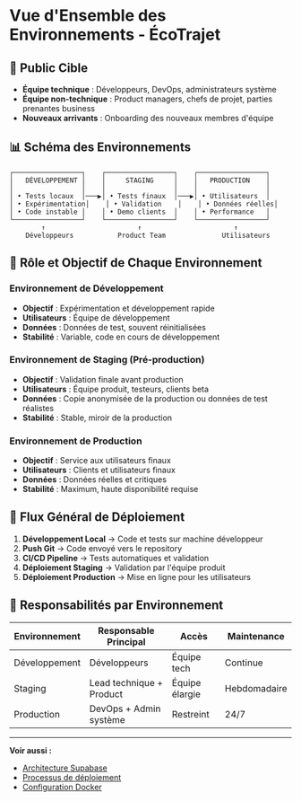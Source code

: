 
# Vue d'Ensemble des Environnements - ÉcoTrajet

## 🎯 Public Cible
- **Équipe technique** : Développeurs, DevOps, administrateurs système
- **Équipe non-technique** : Product managers, chefs de projet, parties prenantes business
- **Nouveaux arrivants** : Onboarding des nouveaux membres d'équipe

## 📊 Schéma des Environnements

```
┌─────────────────┐    ┌─────────────────┐    ┌─────────────────┐
│   DÉVELOPPEMENT │    │     STAGING     │    │   PRODUCTION    │
│                 │    │                 │    │                 │
│ • Tests locaux  │───▶│ • Tests finaux  │───▶│ • Utilisateurs  │
│ • Expérimentation│    │ • Validation    │    │ • Données réelles│
│ • Code instable │    │ • Demo clients  │    │ • Performance   │
└─────────────────┘    └─────────────────┘    └─────────────────┘
        ↑                       ↑                       ↑
    Développeurs           Product Team              Utilisateurs
```

## 🎯 Rôle et Objectif de Chaque Environnement

### Environnement de Développement
- **Objectif** : Expérimentation et développement rapide
- **Utilisateurs** : Équipe de développement
- **Données** : Données de test, souvent réinitialisées
- **Stabilité** : Variable, code en cours de développement

### Environnement de Staging (Pré-production)
- **Objectif** : Validation finale avant production
- **Utilisateurs** : Équipe produit, testeurs, clients beta
- **Données** : Copie anonymisée de la production ou données de test réalistes
- **Stabilité** : Stable, miroir de la production

### Environnement de Production
- **Objectif** : Service aux utilisateurs finaux
- **Utilisateurs** : Clients et utilisateurs finaux
- **Données** : Données réelles et critiques
- **Stabilité** : Maximum, haute disponibilité requise

## 🔄 Flux Général de Déploiement

1. **Développement Local** → Code et tests sur machine développeur
2. **Push Git** → Code envoyé vers le repository
3. **CI/CD Pipeline** → Tests automatiques et validation
4. **Déploiement Staging** → Validation par l'équipe produit
5. **Déploiement Production** → Mise en ligne pour les utilisateurs

## 👥 Responsabilités par Environnement

| Environnement | Responsable Principal | Accès | Maintenance |
|---------------|----------------------|-------|-------------|
| Développement | Développeurs | Équipe tech | Continue |
| Staging | Lead technique + Product | Équipe élargie | Hebdomadaire |
| Production | DevOps + Admin système | Restreint | 24/7 |

---

**Voir aussi :**
- [Architecture Supabase](./supabase/README.md)
- [Processus de déploiement](./deployment/README.md)
- [Configuration Docker](../docker-setup.md)
